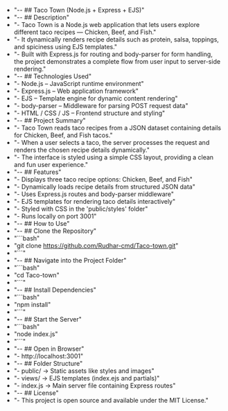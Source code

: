 - "-- ## Taco Town (Node.js + Express + EJS)"
- "-- ## Description"
- "- Taco Town is a Node.js web application that lets users explore different taco recipes — Chicken, Beef, and Fish."
- "- It dynamically renders recipe details such as protein, salsa, toppings, and spiciness using EJS templates."
- "- Built with Express.js for routing and body-parser for form handling, the project demonstrates a complete flow from user input to server-side rendering."
- "-- ## Technologies Used"
- "- Node.js – JavaScript runtime environment"
- "- Express.js – Web application framework"
- "- EJS – Template engine for dynamic content rendering"
- "- body-parser – Middleware for parsing POST request data"
- "- HTML / CSS / JS – Frontend structure and styling"
- "-- ## Project Summary"
- "- Taco Town reads taco recipes from a JSON dataset containing details for Chicken, Beef, and Fish tacos."
- "- When a user selects a taco, the server processes the request and renders the chosen recipe details dynamically."
- "- The interface is styled using a simple CSS layout, providing a clean and fun user experience."
- "-- ## Features"
- "- Displays three taco recipe options: Chicken, Beef, and Fish"
- "- Dynamically loads recipe details from structured JSON data"
- "- Uses Express.js routes and body-parser middleware"
- "- EJS templates for rendering taco details interactively"
- "- Styled with CSS in the 'public/styles' folder"
- "- Runs locally on port 3001"
- "-- ## How to Use"
- "-- ## Clone the Repository"
- "```bash"
- "git clone https://github.com/Rudhar-cmd/Taco-town.git"
- "```"
- "-- ## Navigate into the Project Folder"
- "```bash"
- "cd Taco-town"
- "```"
- "-- ## Install Dependencies"
- "```bash"
- "npm install"
- "```"
- "-- ## Start the Server"
- "```bash"
- "node index.js"
- "```"
- "-- ## Open in Browser"
- "- http://localhost:3001"
- "-- ## Folder Structure"
- "- public/ → Static assets like styles and images"
- "- views/ → EJS templates (index.ejs and partials)"
- "- index.js → Main server file containing Express routes"
- "-- ## License"
- "- This project is open source and available under the MIT License."
